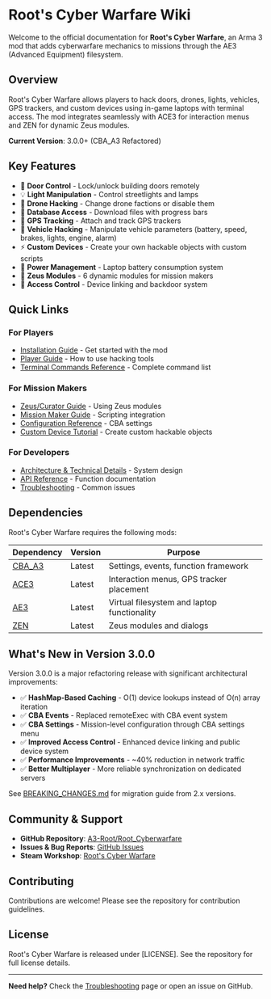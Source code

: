 # Root's Cyber Warfare Wiki

Welcome to the official documentation for **Root's Cyber Warfare**, an Arma 3 mod that adds cyberwarfare mechanics to missions through the AE3 (Advanced Equipment) filesystem.

## Overview

Root's Cyber Warfare allows players to hack doors, drones, lights, vehicles, GPS trackers, and custom devices using in-game laptops with terminal access. The mod integrates seamlessly with ACE3 for interaction menus and ZEN for dynamic Zeus modules.

**Current Version**: 3.0.0+ (CBA_A3 Refactored)

## Key Features

- 🚪 **Door Control** - Lock/unlock building doors remotely
- 💡 **Light Manipulation** - Control streetlights and lamps
- 🚁 **Drone Hacking** - Change drone factions or disable them
- 📁 **Database Access** - Download files with progress bars
- 📍 **GPS Tracking** - Attach and track GPS trackers
- 🚗 **Vehicle Hacking** - Manipulate vehicle parameters (battery, speed, brakes, lights, engine, alarm)
- ⚡ **Custom Devices** - Create your own hackable objects with custom scripts
- 🔋 **Power Management** - Laptop battery consumption system
- 🎯 **Zeus Modules** - 6 dynamic modules for mission makers
- 🔐 **Access Control** - Device linking and backdoor system

## Quick Links

### For Players
- [Installation Guide](Installation) - Get started with the mod
- [Player Guide](Player-Guide) - How to use hacking tools
- [Terminal Commands Reference](Terminal-Commands) - Complete command list

### For Mission Makers
- [Zeus/Curator Guide](Zeus-Guide) - Using Zeus modules
- [Mission Maker Guide](Mission-Maker-Guide) - Scripting integration
- [Configuration Reference](Configuration) - CBA settings
- [Custom Device Tutorial](Custom-Device-Tutorial) - Create custom hackable objects

### For Developers
- [Architecture & Technical Details](Architecture) - System design
- [API Reference](API-Reference) - Function documentation
- [Troubleshooting](Troubleshooting) - Common issues

## Dependencies

Root's Cyber Warfare requires the following mods:

| Dependency | Version | Purpose |
|------------|---------|---------|
| [CBA_A3](https://steamcommunity.com/workshop/filedetails/?id=450814997) | Latest | Settings, events, function framework |
| [ACE3](https://steamcommunity.com/workshop/filedetails/?id=463939057) | Latest | Interaction menus, GPS tracker placement |
| [AE3](https://steamcommunity.com/workshop/filedetails/?id=2974004286) | Latest | Virtual filesystem and laptop functionality |
| [ZEN](https://steamcommunity.com/workshop/filedetails/?id=1779063631) | Latest | Zeus modules and dialogs |

## What's New in Version 3.0.0

Version 3.0.0 is a major refactoring release with significant architectural improvements:

- ✅ **HashMap-Based Caching** - O(1) device lookups instead of O(n) array iteration
- ✅ **CBA Events** - Replaced remoteExec with CBA event system
- ✅ **CBA Settings** - Mission-level configuration through CBA settings menu
- ✅ **Improved Access Control** - Enhanced device linking and public device system
- ✅ **Performance Improvements** - ~40% reduction in network traffic
- ✅ **Better Multiplayer** - More reliable synchronization on dedicated servers

See [BREAKING_CHANGES.md](https://github.com/A3-Root/Root_Cyberwarfare/blob/master/BREAKING_CHANGES.md) for migration guide from 2.x versions.

## Community & Support

- **GitHub Repository**: [A3-Root/Root_Cyberwarfare](https://github.com/A3-Root/Root_Cyberwarfare)
- **Issues & Bug Reports**: [GitHub Issues](https://github.com/A3-Root/Root_Cyberwarfare/issues)
- **Steam Workshop**: [Root's Cyber Warfare](https://steamcommunity.com/sharedfiles/filedetails/?id=YOUR_ID)

## Contributing

Contributions are welcome! Please see the repository for contribution guidelines.

## License

Root's Cyber Warfare is released under [LICENSE]. See the repository for full license details.

---

**Need help?** Check the [Troubleshooting](Troubleshooting) page or open an issue on GitHub.
